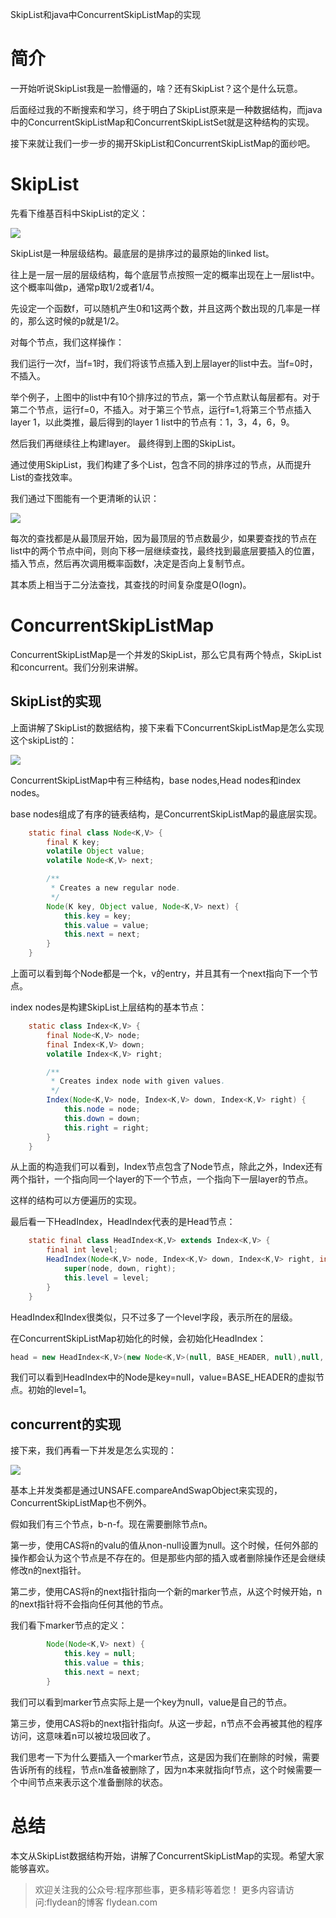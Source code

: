 SkipList和java中ConcurrentSkipListMap的实现

# 简介

一开始听说SkipList我是一脸懵逼的，啥？还有SkipList？这个是什么玩意。

后面经过我的不断搜索和学习，终于明白了SkipList原来是一种数据结构，而java中的ConcurrentSkipListMap和ConcurrentSkipListSet就是这种结构的实现。

接下来就让我们一步一步的揭开SkipList和ConcurrentSkipListMap的面纱吧。

# SkipList

先看下维基百科中SkipList的定义：

![](https://img-blog.csdnimg.cn/20200421204741545.png)

SkipList是一种层级结构。最底层的是排序过的最原始的linked list。

往上是一层一层的层级结构，每个底层节点按照一定的概率出现在上一层list中。这个概率叫做p，通常p取1/2或者1/4。

先设定一个函数f，可以随机产生0和1这两个数，并且这两个数出现的几率是一样的，那么这时候的p就是1/2。

对每个节点，我们这样操作：

我们运行一次f，当f=1时，我们将该节点插入到上层layer的list中去。当f=0时，不插入。

举个例子，上图中的list中有10个排序过的节点，第一个节点默认每层都有。对于第二个节点，运行f=0，不插入。对于第三个节点，运行f=1,将第三个节点插入layer 1，以此类推，最后得到的layer 1 list中的节点有：1，3，4，6，9。

然后我们再继续往上构建layer。 最终得到上图的SkipList。

通过使用SkipList，我们构建了多个List，包含不同的排序过的节点，从而提升List的查找效率。

我们通过下图能有一个更清晰的认识：

![](https://img-blog.csdnimg.cn/20200421204858137.gif)

每次的查找都是从最顶层开始，因为最顶层的节点数最少，如果要查找的节点在list中的两个节点中间，则向下移一层继续查找，最终找到最底层要插入的位置，插入节点，然后再次调用概率函数f，决定是否向上复制节点。

其本质上相当于二分法查找，其查找的时间复杂度是O(logn)。

# ConcurrentSkipListMap

ConcurrentSkipListMap是一个并发的SkipList，那么它具有两个特点，SkipList和concurrent。我们分别来讲解。

## SkipList的实现

上面讲解了SkipList的数据结构，接下来看下ConcurrentSkipListMap是怎么实现这个skipList的：

![](https://img-blog.csdnimg.cn/20200421212143567.jpg)

ConcurrentSkipListMap中有三种结构，base nodes,Head nodes和index nodes。

base nodes组成了有序的链表结构，是ConcurrentSkipListMap的最底层实现。

~~~java
    static final class Node<K,V> {
        final K key;
        volatile Object value;
        volatile Node<K,V> next;

        /**
         * Creates a new regular node.
         */
        Node(K key, Object value, Node<K,V> next) {
            this.key = key;
            this.value = value;
            this.next = next;
        }
    }
~~~

上面可以看到每个Node都是一个k，v的entry，并且其有一个next指向下一个节点。

index nodes是构建SkipList上层结构的基本节点：

~~~java
    static class Index<K,V> {
        final Node<K,V> node;
        final Index<K,V> down;
        volatile Index<K,V> right;

        /**
         * Creates index node with given values.
         */
        Index(Node<K,V> node, Index<K,V> down, Index<K,V> right) {
            this.node = node;
            this.down = down;
            this.right = right;
        }
    }
~~~

从上面的构造我们可以看到，Index节点包含了Node节点，除此之外，Index还有两个指针，一个指向同一个layer的下一个节点，一个指向下一层layer的节点。

这样的结构可以方便遍历的实现。

最后看一下HeadIndex，HeadIndex代表的是Head节点：

~~~java
    static final class HeadIndex<K,V> extends Index<K,V> {
        final int level;
        HeadIndex(Node<K,V> node, Index<K,V> down, Index<K,V> right, int level) {
            super(node, down, right);
            this.level = level;
        }
    }
~~~

HeadIndex和Index很类似，只不过多了一个level字段，表示所在的层级。

在ConcurrentSkipListMap初始化的时候，会初始化HeadIndex：

~~~java
head = new HeadIndex<K,V>(new Node<K,V>(null, BASE_HEADER, null),null, null, 1);
~~~

我们可以看到HeadIndex中的Node是key=null，value=BASE_HEADER的虚拟节点。初始的level=1。

## concurrent的实现

接下来，我们再看一下并发是怎么实现的：

![](https://img-blog.csdnimg.cn/20200421220439391.png)

基本上并发类都是通过UNSAFE.compareAndSwapObject来实现的，ConcurrentSkipListMap也不例外。

假如我们有三个节点，b-n-f。现在需要删除节点n。

第一步，使用CAS将n的valu的值从non-null设置为null。这个时候，任何外部的操作都会认为这个节点是不存在的。但是那些内部的插入或者删除操作还是会继续修改n的next指针。

第二步，使用CAS将n的next指针指向一个新的marker节点，从这个时候开始，n的next指针将不会指向任何其他的节点。

我们看下marker节点的定义：

~~~java
        Node(Node<K,V> next) {
            this.key = null;
            this.value = this;
            this.next = next;
        }
~~~

我们可以看到marker节点实际上是一个key为null，value是自己的节点。

第三步，使用CAS将b的next指针指向f。从这一步起，n节点不会再被其他的程序访问，这意味着n可以被垃圾回收了。

我们思考一下为什么要插入一个marker节点，这是因为我们在删除的时候，需要告诉所有的线程，节点n准备被删除了，因为n本来就指向f节点，这个时候需要一个中间节点来表示这个准备删除的状态。

# 总结

本文从SkipList数据结构开始，讲解了ConcurrentSkipListMap的实现。希望大家能够喜欢。

> 欢迎关注我的公众号:程序那些事，更多精彩等着您！
> 更多内容请访问:flydean的博客 flydean.com










